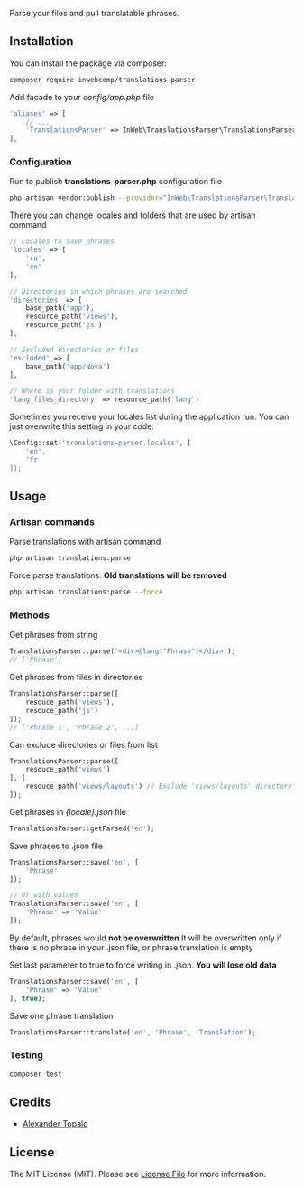 Parse your files and pull translatable phrases. 

## Installation

You can install the package via composer:

```bash
composer require inwebcomp/translations-parser
```

Add facade to your _config/app.php_ file
``` php
'aliases' => [
    // ...
    'TranslationsParser' => InWeb\TranslationsParser\TranslationsParserFacade::class
],
```

### Configuration

Run to publish **translations-parser.php** configuration file
``` bash
php artisan vendor:publish --provider="InWeb\TranslationsParser\TranslationsParserServiceProvider"
```

There you can change locales and folders that are used by artisan command
``` php
// Locales to save phrases
'locales' => [
    'ru',
    'en'
],

// Directories in which phrases are searched
'directories' => [
    base_path('app'),
    resource_path('views'),
    resource_path('js')
],

// Excluded directories or files
'excluded' => [
    base_path('app/Nova')
],

// Where is your folder with translations
'lang_files_directory' => resource_path('lang')
```

Sometimes you receive your locales list during the application run. You can just overwrite this setting in your code: 
``` php
\Config::set('translations-parser.locales', [
    'en',
    'fr
]);
```


## Usage

### Artisan commands

Parse translations with artisan command
``` bash
php artisan translations:parse
```

Force parse translations. **Old translations will be removed**
``` bash
php artisan translations:parse --force
```



### Methods

Get phrases from string
``` php
TranslationsParser::parse('<div>@lang("Phrase")</div>');
// ['Phrase']
```

Get phrases from files in directories
``` php
TranslationsParser::parse([
    resouce_path('views'),
    resouce_path('js')
]);
// ['Phrase 1', 'Phrase 2', ...]
```

Can exclude directories or files from list
``` php
TranslationsParser::parse([
    resouce_path('views')
], [
    resouce_path('views/layouts') // Exclude 'views/layouts' directory
]);
```

Get phrases in _{locale}.json_ file
``` php
TranslationsParser::getParsed('en');
```

Save phrases to .json file
``` php
TranslationsParser::save('en', [
    'Phrase'
]);

// Or with values
TranslationsParser::save('en', [
    'Phrase' => 'Value'
]);
```

By default, phrases would **not be overwritten**
It will be overwritten only if there is no phrase in your .json file, or phrase translation is empty

Set last parameter to true to force writing in .json. **You will lose old data**
``` php
TranslationsParser::save('en', [
    'Phrase' => 'Value'
], true);
```

Save one phrase translation
``` php
TranslationsParser::translate('en', 'Phrase', 'Translation');
```

### Testing

``` bash
composer test
```

## Credits

- [Alexander Topalo](https://github.com/Escral)

## License

The MIT License (MIT). Please see [License File](LICENSE.md) for more information.
